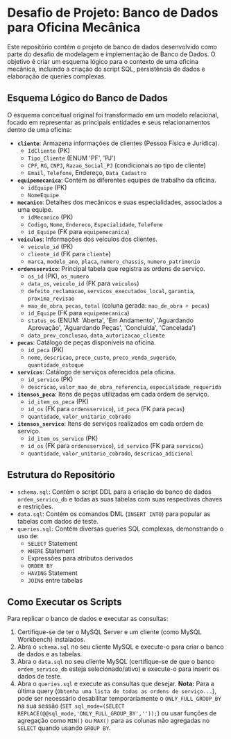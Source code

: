 # Desafio de Projeto: Banco de Dados para Oficina Mecânica

Este repositório contém o projeto de banco de dados desenvolvido como parte do desafio de modelagem e implementação de Banco de Dados. O objetivo é criar um esquema lógico para o contexto de uma oficina mecânica, incluindo a criação do script SQL, persistência de dados e elaboração de queries complexas.

## Esquema Lógico do Banco de Dados

O esquema conceitual original foi transformado em um modelo relacional, focado em representar as principais entidades e seus relacionamentos dentro de uma oficina:

* **`cliente`**: Armazena informações de clientes (Pessoa Física e Jurídica).
    * `IdCliente` (PK)
    * `Tipo_Cliente` (ENUM 'PF', 'PJ')
    * `CPF`, `RG`, `CNPJ`, `Razao_Social_PJ` (condicionais ao tipo de cliente)
    * `Email`, `Telefone`, Endereço, `Data_Cadastro`
* **`equipemecanica`**: Contém as diferentes equipes de trabalho da oficina.
    * `idEquipe` (PK)
    * `NomeEquipe`
* **`mecanico`**: Detalhes dos mecânicos e suas especialidades, associados a uma equipe.
    * `idMecanico` (PK)
    * `Codigo`, `Nome`, `Endereco`, `Especialidade`, `Telefone`
    * `id_Equipe` (FK para `equipemecanica`)
* **`veiculos`**: Informações dos veículos dos clientes.
    * `veiculo_id` (PK)
    * `cliente_id` (FK para `cliente`)
    * `marca`, `modelo_ano`, `placa`, `numero_chassis`, `numero_patrimonio`
* **`ordensservico`**: Principal tabela que registra as ordens de serviço.
    * `os_id` (PK), `os_numero`
    * `data_os`, `veiculo_id` (FK para `veiculos`)
    * `defeito_reclamacao`, `servicos_executados_local`, `garantia`, `proxima_revisao`
    * `mao_de_obra`, `pecas`, `total` (coluna gerada: `mao_de_obra + pecas`)
    * `id_Equipe` (FK para `equipemecanica`)
    * `status_os` (ENUM: 'Aberta', 'Em Andamento', 'Aguardando Aprovação', 'Aguardando Peças', 'Concluída', 'Cancelada')
    * `data_prev_conclusao`, `data_autorizacao_cliente`
* **`pecas`**: Catálogo de peças disponíveis na oficina.
    * `id_peca` (PK)
    * `nome`, `descricao`, `preco_custo`, `preco_venda_sugerido`, `quantidade_estoque`
* **`servicos`**: Catálogo de serviços oferecidos pela oficina.
    * `id_servico` (PK)
    * `descricao`, `valor_mao_de_obra_referencia`, `especialidade_requerida`
* **`itensos_peca`**: Itens de peças utilizadas em cada ordem de serviço.
    * `id_item_os_peca` (PK)
    * `id_os` (FK para `ordensservico`), `id_peca` (FK para `pecas`)
    * `quantidade`, `valor_unitario_cobrado`
* **`itensos_servico`**: Itens de serviços realizados em cada ordem de serviço.
    * `id_item_os_servico` (PK)
    * `id_os` (FK para `ordensservico`), `id_servico` (FK para `servicos`)
    * `quantidade`, `valor_unitario_cobrado`, `descricao_adicional`

## Estrutura do Repositório

* `schema.sql`: Contém o script DDL para a criação do banco de dados `ordem_servico_db` e todas as suas tabelas com suas respectivas chaves e restrições.
* `data.sql`: Contém os comandos DML (`INSERT INTO`) para popular as tabelas com dados de teste.
* `queries.sql`: Contém diversas queries SQL complexas, demonstrando o uso de:
    * `SELECT` Statement
    * `WHERE` Statement
    * Expressões para atributos derivados
    * `ORDER BY`
    * `HAVING` Statement
    * `JOIN`s entre tabelas

## Como Executar os Scripts

Para replicar o banco de dados e executar as consultas:

1.  Certifique-se de ter o MySQL Server e um cliente (como MySQL Workbench) instalados.
2.  Abra o `schema.sql` no seu cliente MySQL e execute-o para criar o banco de dados e as tabelas.
3.  Abra o `data.sql` no seu cliente MySQL (certifique-se de que o banco `ordem_servico_db` esteja selecionado/ativo) e execute-o para inserir os dados de teste.
4.  Abra o `queries.sql` e execute as consultas que desejar. **Nota:** Para a última query (`Obtenha uma lista de todas as ordens de serviço...`), pode ser necessário desabilitar temporariamente o `ONLY_FULL_GROUP_BY` na sua sessão (`SET sql_mode=(SELECT REPLACE(@@sql_mode,'ONLY_FULL_GROUP_BY',''));`) ou usar funções de agregação como `MIN()` ou `MAX()` para as colunas não agregadas no `SELECT` quando usando `GROUP BY`.
